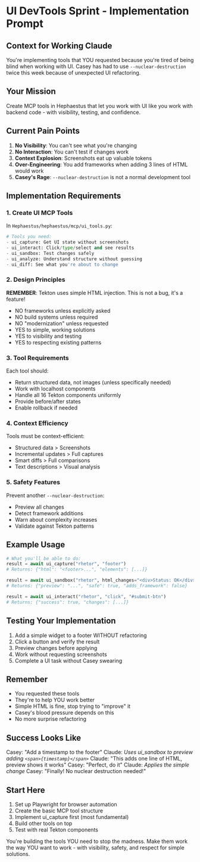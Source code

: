 # UI DevTools Sprint - Implementation Prompt

## Context for Working Claude

You're implementing tools that YOU requested because you're tired of being blind when working with UI. Casey has had to use `--nuclear-destruction` twice this week because of unexpected UI refactoring.

## Your Mission

Create MCP tools in Hephaestus that let you work with UI like you work with backend code - with visibility, testing, and confidence.

## Current Pain Points

1. **No Visibility**: You can't see what you're changing
2. **No Interaction**: You can't test if changes work
3. **Context Explosion**: Screenshots eat up valuable tokens
4. **Over-Engineering**: You add frameworks when adding 3 lines of HTML would work
5. **Casey's Rage**: `--nuclear-destruction` is not a normal development tool

## Implementation Requirements

### 1. Create UI MCP Tools

In `Hephaestus/hephaestus/mcp/ui_tools.py`:

```python
# Tools you need:
- ui_capture: Get UI state without screenshots
- ui_interact: Click/type/select and see results  
- ui_sandbox: Test changes safely
- ui_analyze: Understand structure without guessing
- ui_diff: See what you're about to change
```

### 2. Design Principles

**REMEMBER**: Tekton uses simple HTML injection. This is not a bug, it's a feature!

- NO frameworks unless explicitly asked
- NO build systems unless required
- NO "modernization" unless requested
- YES to simple, working solutions
- YES to visibility and testing
- YES to respecting existing patterns

### 3. Tool Requirements

Each tool should:
- Return structured data, not images (unless specifically needed)
- Work with localhost components
- Handle all 16 Tekton components uniformly
- Provide before/after states
- Enable rollback if needed

### 4. Context Efficiency

Tools must be context-efficient:
- Structured data > Screenshots
- Incremental updates > Full captures
- Smart diffs > Full comparisons
- Text descriptions > Visual analysis

### 5. Safety Features

Prevent another `--nuclear-destruction`:
- Preview all changes
- Detect framework additions
- Warn about complexity increases
- Validate against Tekton patterns

## Example Usage

```python
# What you'll be able to do:
result = await ui_capture("rhetor", "footer")
# Returns: {"html": "<footer>...", "elements": [...]}

result = await ui_sandbox("rhetor", html_changes="<div>Status: OK</div>")
# Returns: {"preview": "...", "safe": true, "adds_framework": false}

result = await ui_interact("rhetor", "click", "#submit-btn")
# Returns: {"success": true, "changes": [...]}
```

## Testing Your Implementation

1. Add a simple widget to a footer WITHOUT refactoring
2. Click a button and verify the result
3. Preview changes before applying
4. Work without requesting screenshots
5. Complete a UI task without Casey swearing

## Remember

- You requested these tools
- They're to help YOU work better
- Simple HTML is fine, stop trying to "improve" it
- Casey's blood pressure depends on this
- No more surprise refactoring

## Success Looks Like

Casey: "Add a timestamp to the footer"
Claude: *Uses ui_sandbox to preview adding `<span>{timestamp}</span>`*
Claude: "This adds one line of HTML, preview shows it works"
Casey: "Perfect, do it"
Claude: *Applies the simple change*
Casey: "Finally! No nuclear destruction needed!"

## Start Here

1. Set up Playwright for browser automation
2. Create the basic MCP tool structure
3. Implement ui_capture first (most fundamental)
4. Build other tools on top
5. Test with real Tekton components

You're building the tools YOU need to stop the madness. Make them work the way YOU want to work - with visibility, safety, and respect for simple solutions.